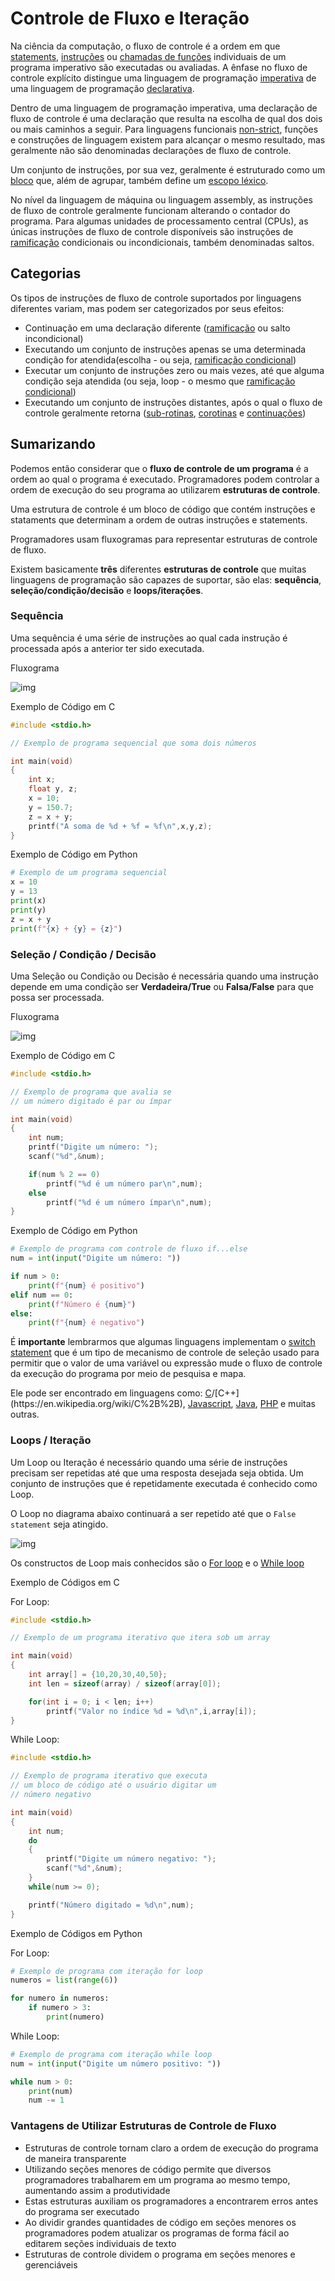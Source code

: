 # Controle de Fluxo e Iteração

Na ciência da computação, o fluxo de controle é a ordem em que [statements](https://en.wikipedia.org/wiki/Statement_(computer_science)), [instruções](https://en.wikipedia.org/wiki/Instruction_(computer_science)) ou [chamadas de funções](https://en.wikipedia.org/wiki/Function_call) individuais de um programa imperativo são executadas ou avaliadas. A ênfase no fluxo de controle explícito distingue uma linguagem de programação [imperativa](https://en.wikipedia.org/wiki/Imperative_programming) de uma linguagem de programação [declarativa](https://en.wikipedia.org/wiki/Declarative_programming).

Dentro de uma linguagem de programação imperativa, uma declaração de fluxo de controle é uma declaração que resulta na escolha de qual dos dois ou mais caminhos a seguir. Para linguagens funcionais [non-strict](https://en.wikipedia.org/wiki/Strict_programming_language), funções e construções de linguagem existem para alcançar o mesmo resultado, mas geralmente não são denominadas declarações de fluxo de controle.

Um conjunto de instruções, por sua vez, geralmente é estruturado como um [bloco](https://en.wikipedia.org/wiki/Block_(programming)) que, além de agrupar, também define um [escopo léxico](https://en.wikipedia.org/wiki/Lexical_scope).

No nível da linguagem de máquina ou linguagem assembly, as instruções de fluxo de controle geralmente funcionam alterando o contador do programa. Para algumas unidades de processamento central (CPUs), as únicas instruções de fluxo de controle disponíveis são instruções de [ramificação](https://en.wikipedia.org/wiki/Branch_(computer_science)) condicionais ou incondicionais, também denominadas saltos.

## Categorias

Os tipos de instruções de fluxo de controle suportados por linguagens diferentes variam, mas podem ser categorizados por seus efeitos:

- Continuação em uma declaração diferente ([ramificação](https://en.wikipedia.org/wiki/Branch_(computer_science)) ou salto incondicional)
- Executando um conjunto de instruções apenas se uma determinada condição for atendida(escolha - ou seja, [ramificação condicional](https://en.wikipedia.org/wiki/Conditional_branch))
- Executar um conjunto de instruções zero ou mais vezes, até que alguma condição seja atendida (ou seja, loop - o mesmo que [ramificação condicional](https://en.wikipedia.org/wiki/Conditional_branch))
- Executando um conjunto de instruções distantes, após o qual o fluxo de controle geralmente retorna ([sub-rotinas](https://en.wikipedia.org/wiki/Subroutine), [corotinas](https://en.wikipedia.org/wiki/Coroutine) e [continuações](https://en.wikipedia.org/wiki/Continuation))

## Sumarizando

Podemos então considerar que o **fluxo de controle de um programa** é a ordem ao qual o programa é executado. Programadores podem controlar a ordem de execução do seu programa ao utilizarem **estruturas de controle**.

Uma estrutura de controle é um bloco de código que contém instruções e stataments que determinam a ordem de outras instruções e statements.

Programadores usam fluxogramas para representar estruturas de controle de fluxo.

Existem basicamente **três** diferentes **estruturas de controle** que muitas linguagens de programação são capazes de suportar, são elas: **sequência**, **seleção/condição/decisão** e **loops/iterações**.

### Sequência

Uma sequência é uma série de instruções ao qual cada instrução é processada após a anterior ter sido executada.

Fluxograma

![img](https://i.ibb.co/7bhykwq/Sequential.png)

Exemplo de Código em C

```c
#include <stdio.h>

// Exemplo de programa sequencial que soma dois números

int main(void)
{
	int x; 
	float y, z;
	x = 10;
	y = 150.7;
	z = x + y;
	printf("A soma de %d + %f = %f\n",x,y,z);
}
```

Exemplo de Código em Python

```python
# Exemplo de um programa sequencial
x = 10
y = 13
print(x)
print(y)
z = x + y
print(f"{x} + {y} = {z}")
```

### Seleção / Condição / Decisão

Uma Seleção ou Condição ou Decisão é necessária quando uma instrução depende em uma condição ser **Verdadeira/True** ou **Falsa/False** para que possa ser processada.

Fluxograma

![img](https://i.ibb.co/r61FThM/Condicional.png)

Exemplo de Código em C

```c
#include <stdio.h>

// Exemplo de programa que avalia se
// um número digitado é par ou ímpar

int main(void)
{
	int num;
	printf("Digite um número: ");
	scanf("%d",&num);

	if(num % 2 == 0)
		printf("%d é um número par\n",num);
	else
		printf("%d é um número ímpar\n",num);
}
```

Exemplo de Código em Python

```python
# Exemplo de programa com controle de fluxo if...else
num = int(input("Digite um número: "))

if num > 0:
	print(f"{num} é positivo")
elif num == 0:
	print(f"Número é {num}")
else:
	print(f"{num} é negativo")
```

É **importante** lembrarmos que algumas linguagens implementam o [switch statement](https://en.wikipedia.org/wiki/Switch_statement) que é um tipo de mecanismo de controle de seleção usado para permitir que o valor de uma variável ou expressão mude o fluxo de controle da execução do programa por meio de pesquisa e mapa. 

Ele pode ser encontrado em linguagens como: [C](https://en.wikipedia.org/wiki/C_(programming_language))/[C++](https://en.wikipedia.org/wiki/C%2B%2B), [Javascript](https://www.w3schools.com/js/js_switch.asp), [Java](https://www.w3schools.com/java/java_switch.asp), [PHP](https://www.w3schools.com/php/php_switch.asp) e muitas outras.

### Loops / Iteração

Um Loop ou Iteração é necessário quando uma série de instruções precisam ser repetidas até que uma resposta desejada seja obtida. Um conjunto de instruções que é repetidamente executada é conhecido como Loop.

O Loop no diagrama abaixo continuará a ser repetido até que o `False statement` seja atingido.

![img](https://i.ibb.co/0sW17yb/Iteration.png)

Os constructos de Loop mais conhecidos são o [For loop](https://en.wikipedia.org/wiki/For_loop) e o [While loop](https://en.wikipedia.org/wiki/While_loop)

Exemplo de Códigos em C

For Loop:

```c
#include <stdio.h>

// Exemplo de um programa iterativo que itera sob um array

int main(void)
{
	int array[] = {10,20,30,40,50};
	int len = sizeof(array) / sizeof(array[0]);

	for(int i = 0; i < len; i++)
		printf("Valor no índice %d = %d\n",i,array[i]);
}
```

While Loop:

```c
#include <stdio.h>

// Exemplo de programa iterativo que executa
// um bloco de código até o usuário digitar um
// número negativo

int main(void)
{
	int num;
	do
	{
		printf("Digite um número negativo: ");
		scanf("%d",&num);
	}
	while(num >= 0);

	printf("Número digitado = %d\n",num);
}
```

Exemplo de Códigos em Python

For Loop:

```python
# Exemplo de programa com iteração for loop
numeros = list(range(6))

for numero in numeros:
	if numero > 3:
		print(numero)
```

While Loop:

```python
# Exemplo de programa com iteração while loop
num = int(input("Digite um número positivo: "))

while num > 0:
	print(num)
	num -= 1
```

### Vantagens de Utilizar Estruturas de Controle de Fluxo

- Estruturas de controle tornam claro a ordem de execução do programa de maneira transparente
- Utilizando seções menores de código permite que diversos programadores trabalharem em um programa ao mesmo tempo, aumentando assim a produtividade
- Estas estruturas auxiliam os programadores a encontrarem erros antes do programa ser executado
- Ao dividir grandes quantidades de código em seções menores os programadores podem atualizar os programas de forma fácil ao editarem seções individuais de texto
- Estruturas de controle dividem o programa em seções menores e gerenciáveis